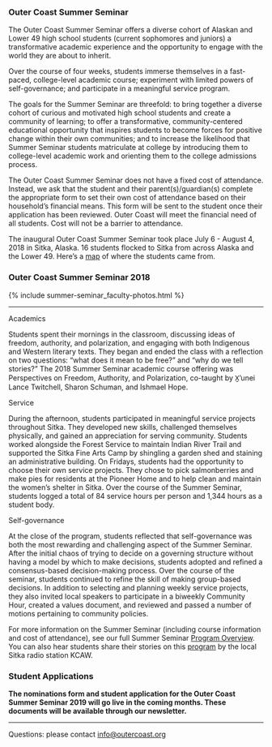 ### Outer Coast Summer Seminar

The Outer Coast Summer Seminar offers a diverse cohort of Alaskan and Lower 49 high school students (current sophomores and juniors) a transformative academic experience and the opportunity to engage with the world they are about to inherit.

Over the course of four weeks, students immerse themselves in a fast-paced, college-level academic course; experiment with limited powers of self-governance; and participate in a meaningful service program.

The goals for the Summer Seminar are threefold: to bring together a diverse cohort of curious and motivated high school students and create a community of learning; to offer a transformative, community-centered educational opportunity that inspires students to become forces for positive change within their own communities; and to increase the likelihood that Summer Seminar students matriculate at college by introducing them to college-level academic work and orienting them to the college admissions process.

The Outer Coast Summer Seminar does not have a fixed cost of attendance. Instead, we ask that the student and their parent(s)/guardian(s) complete the appropriate form to set their own cost of attendance based on their household’s financial means. This form will be sent to the student once their application has been reviewed. Outer Coast will meet the financial need of all students. Cost will not be a barrier to attendance.

The inaugural Outer Coast Summer Seminar took place July 6 - August 4, 2018 in Sitka, Alaska. 16 students flocked to Sitka from across Alaska and the Lower 49. Here’s a [map](https://www.google.com/maps/d/u/0/edit?mid=1PtDqfOjjLK8z1KPT-F2OwsXohs8ujir5&ll=39.35637482034097%2C0&z=2) of where the students came from.

### Outer Coast Summer Seminar 2018

<!-- This inserts the Faculty images -->
{% include summer-seminar_faculty-photos.html %}

***

Academics 
 
Students spent their mornings in the classroom, discussing ideas of freedom, authority, and polarization, and engaging with both Indigenous and Western literary texts. They began and ended the class with a reflection on two questions: “what does it mean to be free?” and “why do we tell stories?” The 2018 Summer Seminar academic course offering was Perspectives on Freedom, Authority, and Polarization, co-taught by X̱’unei Lance Twitchell, Sharon Schuman, and Ishmael Hope.

Service 
 
During the afternoon, students participated in meaningful service projects throughout Sitka. They developed new skills, challenged themselves physically, and gained an appreciation for serving community. Students worked alongside the Forest Service to maintain Indian River Trail and supported the Sitka Fine Arts Camp by shingling a garden shed and staining an administrative building. On Fridays, students had the opportunity to choose their own service projects. They chose to pick salmonberries and make pies for residents at the Pioneer Home and to help clean and maintain the women’s shelter in Sitka.  Over the course of the Summer Seminar, students logged a total of 84 service hours per person and 1,344 hours as a student body.

Self-governance
 
At the close of the program, students reflected that self-governance was both the most rewarding and challenging aspect of the Summer Seminar. After the initial chaos of trying to decide on a governing structure without having a model by which to make decisions, students adopted and refined a consensus-based decision-making process. Over the course of the seminar, students continued to refine the skill of making group-based decisions. In addition to selecting and planning weekly service projects, they also invited local speakers to participate in a biweekly Community Hour, created a values document, and reviewed and passed a number of motions pertaining to community policies.


For more information on the Summer Seminar (including course information and cost of attendance), see our full Summer Seminar [Program Overview](https://docs.google.com/document/d/17uKQuDQ-DmsDRuoPbSXRT9VK5i_VXQHQIBX-O9hsX44/edit). You can also hear students share their stories on this [program](https://www.kcaw.org/2018/07/25/outer-coast-pilots-college-program-with-high-schoolers/) by the local Sitka radio station KCAW. 

### Student Applications

**The nominations form and student application for the Outer Coast Summer Seminar 2019 will go live in the coming months. These documents will be available through our newsletter.**  

***

Questions: please contact [info@outercoast.org](mailto:info@outercoast.org)
